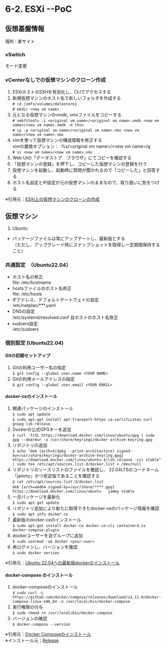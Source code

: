 # 6-2. ESXi --PoC
## 仮想基盤情報
場所 : 某サイト

### vSwitch
モード変更

### vCenterなしでの仮想マシンのクローン作成
1. ESXiホストのSSHを有効化し、CLIでアクセスする
1. 新規仮想マシンのホスト名で新しいフォルダを作成する  
`# cd /vmfs/volumes/datastore1 `  
`# mkdir <new vm name>`
1. 元となる仮想マシンのvmdk, vmxファイルをコピーする  
`# vmkfstools -i <original vm name>/<original vm name>.vmdk <new vm name>/<new vm name>.vmdk -d thin`  
`# cp -p <original vm name>/<original vm name>.vmx <new vm name>/<new vm name>.vmx`
1. vimを使って仮想マシンの構成情報を修正する  
vimの置換オプション： :%s/\<original vm name\>/\<new vm name\>/g  
`# vi <new vm name>/<new vm name>.vmx`
1. Web UIの「データストア　ブラウザ」にてコピーを確認する
1. 「仮想マシンの登録」を押下し、コピーした仮想マシンの登録を行う
1. 仮想マシンを起動し、起動時に質問が聞かれるので「コピーした」と回答する
1. ホスト名設定とIP設定が元の仮想マシンのままなので、取り扱いに気をつける


※引用元：[ESXi上の仮想マシンのクローンの作成](https://ameblo.jp/shinnaka54/entry-12642395278.html)

## 仮想マシン
1. Ubuntu
* パッケージファイルは常にアップデートし、最新版とする  
（ただし、アップグレード時にスナップショットを取得し一定期間保持すること）

### 共通設定　（Ubuntu22.04）
* ホスト名の修正  
file: /etc/hostname
* hostsファイルのホスト名修正  
file: /etc/hosts
* IPアドレス、デフォルトゲートウェイの設定  
/etc/netplan/***.yaml
* DNSの設定  
/etc/systemd/resolved.conf
自ホストのホスト名修正
* sudoers設定  
/etc/sudoers

### 個別設定 (Ubuntu22.04)
#### Gitの初期セットアップ
1. Gitの利用ユーザー名の指定  
`$ git config --global user.name <YOUR NAME>`
1. Gitの利用メールアドレスの指定  
`$ git config --global user.email <YOUR EMAIL>`

#### docker-ceのインストール
1. 関連パッケージのインストール  
`$ sudo apt update`  
`$ sudo apt-get install apt-transport-https ca-certificates curl gnupg lsb-release`
1. Dockerの公式GPGキーを追加  
`$ curl -fsSL https://download.docker.com/linux/ubuntu/gpg | sudo gpg --dearmor -o /usr/share/keyrings/docker-archive-keyring.gpg`
1. リポジトリの追加  
`$ echo "deb [arch=$(dpkg --print-architecture) signed-by=/usr/share/keyrings/docker-archive-keyring.gpg] https://download.docker.com/linux/ubuntu $(lsb_release -cs) stable" | sudo tee /etc/apt/sources.list.d/docker.list > /dev/null`
1. リポジトリのソースリストのファイルを確認し、 22.04LTSのコードネーム「jammy」かつ安定版であることを確認する  
`$ cat /etc/apt/sources.list.d/docker.list`  
`deb [arch=amd64 signed-by=/usr/share/****.gpg] https://download.docker.com/linux/ubuntu   jammy stable`
1. 一旦パッケージを最新化  
`$ sudo apt-get update`
1. リポジトリ追加により新たに取得できたdocker-ceのパッケージ情報を確認  
`$ sudo apt info docker-ce`
1. 最新版のdocker-ceのインストール  
`$ sudo apt-get install docker-ce docker-ce-cli containerd.io docker-compose-plugin`
1. dockerユーザーを自グループに追加  
`$ sudo usermod -aG docker <your-user>`
1. 再ログインし、バージョンを確認  
`$ sudo docker version`

※引用元：[Ubuntu 22.04への最新版dockerのインストール](https://self-development.info/ubuntu-22-04-lts%E3%81%B8%E3%81%AE%E6%9C%80%E6%96%B0%E7%89%88docker%E3%81%AE%E3%82%A4%E3%83%B3%E3%82%B9%E3%83%88%E3%83%BC%E3%83%AB/)

#### docker-compose のインストール
1. docker-composeのインストール  
`$ sudo curl -L https://github.com/docker/compose/releases/download/v2.11.0/docker-compose-linux-x86_64 -o /usr/local/bin/docker-compose`
1. 実行権限の付与  
`$ sudo chmod +x /usr/local/bin/docker-compose`
1. バージョンの確認  
`$ docker-compose --version`

※引用元：[Docker Composeのインストール](https://server-network-note.net/2022/07/docker-ubuntu2204-install/)  
※インストール元；[Release](https://github.com/docker/compose/releases)
